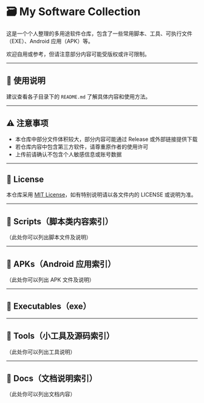 # 🗃️ My Software Collection

这是一个个人整理的多用途软件仓库，包含了一些常用脚本、工具、可执行文件（EXE）、Android 应用（APK）等。

欢迎自用或参考，但请注意部分内容可能受版权或许可限制。

---

## 📄 使用说明

建议查看各子目录下的 `README.md` 了解具体内容和使用方法。

---

## ⚠️ 注意事项

- 本仓库中部分文件体积较大，部分内容可能通过 Release 或外部链接提供下载
- 若仓库内容中包含第三方软件，请尊重原作者的使用许可
- 上传前请确认不包含个人敏感信息或账号数据

---

## 📜 License

本仓库采用 [MIT License](./LICENSE)，如有特别说明请以各文件内的 LICENSE 或说明为准。

---

## 📂 Scripts（脚本类内容索引）

（此处你可以列出脚本文件及说明）

---

## 📂 APKs（Android 应用索引）

（此处你可以列出 APK 文件及说明）

---

## 📂 Executables（exe）





---

## 📂 Tools（小工具及源码索引）

（此处你可以列出工具说明）

---

## 📂 Docs（文档说明索引）

（此处你可以列出文档内容）